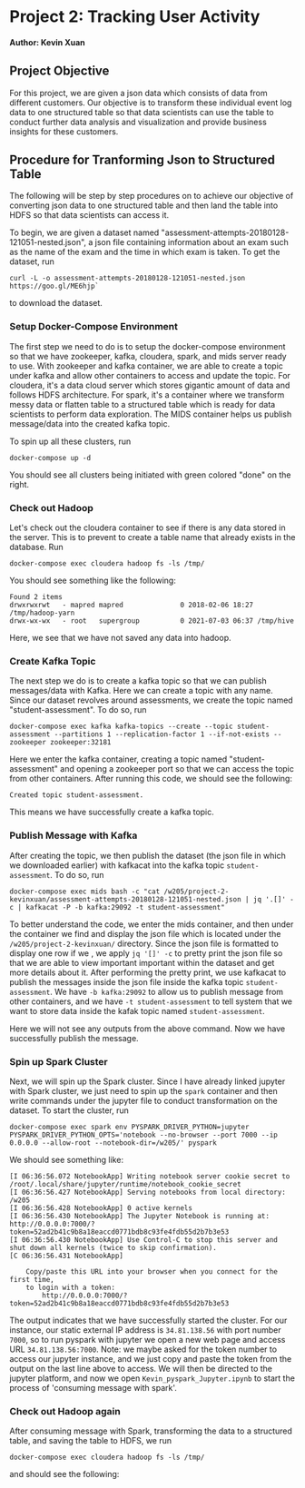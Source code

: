 # Project 2: Tracking User Activity
#### Author: Kevin Xuan

## Project Objective
For this project, we are given a json data which consists of data from different customers. Our objective is to transform these individual event log data to one structured table so that data scientists can use the table to conduct further data analysis and visualization and provide business insights for these customers. 


## Procedure for Tranforming Json to Structured Table
The following will be step by step procedures on to achieve our objective of converting json data to one structured table and then land the table into HDFS so that data scientists can access it. 

To begin, we are given a dataset named "assessment-attempts-20180128-121051-nested.json", a json file containing information about an exam such as the name of the exam and the time in which exam is taken. To get the dataset, run
```
curl -L -o assessment-attempts-20180128-121051-nested.json https://goo.gl/ME6hjp`
```
to download the dataset.

### Setup Docker-Compose Environment
The first step we need to do is to setup the docker-compose environment so that we have zookeeper, kafka, cloudera, spark, and mids server ready to use. With zookeeper and kafka container, we are able to create a topic under kafka and allow other containers to access and update the topic. For cloudera, it's a data cloud server which stores gigantic amount of data and follows HDFS architecture. For spark, it's a container where we transform messy data or flatten table to a structured table which is ready for data scientists to perform data exploration. The MIDS container helps us publish message/data into the created kafka topic. 

To spin up all these clusters, run
```
docker-compose up -d
```
You should see all clusters being initiated with green colored "done" on the right.


### Check out Hadoop
Let's check out the cloudera container to see if there is any data stored in the server. This is to prevent to create a table name that already exists in the database. Run
```
docker-compose exec cloudera hadoop fs -ls /tmp/
```
You should see something like the following:
```
Found 2 items
drwxrwxrwt   - mapred mapred              0 2018-02-06 18:27 /tmp/hadoop-yarn
drwx-wx-wx   - root   supergroup          0 2021-07-03 06:37 /tmp/hive
```
Here, we see that we have not saved any data into hadoop. 

### Create Kafka Topic
The next step we do is to create a kafka topic so that we can publish messages/data with Kafka. Here we can create a topic with any name. Since our dataset revolves around assessments, we create the topic named "student-assessment". To do so, run 
```
docker-compose exec kafka kafka-topics --create --topic student-assessment --partitions 1 --replication-factor 1 --if-not-exists --zookeeper zookeeper:32181
```
Here we enter the kafka container, creating a topic named "student-assessment" and opening a zookeeper port so that we can access the topic from other containers. After running this code, we should see the following:
```
Created topic student-assessment.
```
This means we have successfully create a kafka topic.

### Publish Message with Kafka
After creating the topic, we then publish the dataset (the json file in which we downloaded earlier) with kafkacat into the kafka topic `student-assessment`. To do so, run
```
docker-compose exec mids bash -c "cat /w205/project-2-kevinxuan/assessment-attempts-20180128-121051-nested.json | jq '.[]' -c | kafkacat -P -b kafka:29092 -t student-assessment"
```
To better understand the code, we enter the mids container, and then under the container we find and display the json file which is located under the `/w205/project-2-kevinxuan/` directory. Since the json file is formatted to display one row if we , we apply `jq '[]' -c` to pretty print the json file so that we are able to view important important within the dataset and get more details about it. After performing the pretty print, we use kafkacat to publish the messages inside the json file inside the kafka topic `student-assessment`. We have `-b kafka:29092` to allow us to publish message from other containers, and we have `-t student-assessment` to tell system that we want to store data inside the kafak topic named `student-assessment`.

Here we will not see any outputs from the above command. Now we have successfully publish the message.

### Spin up Spark Cluster
Next, we will spin up the Spark cluster. Since I have already linked jupyter with Spark cluster, we just need to spin up the `spark` container and then write commands under the jupyter file to conduct transformation on the dataset. To start the cluster, run
```
docker-compose exec spark env PYSPARK_DRIVER_PYTHON=jupyter PYSPARK_DRIVER_PYTHON_OPTS='notebook --no-browser --port 7000 --ip 0.0.0.0 --allow-root --notebook-dir=/w205/' pyspark
```
We should see something like:
```
[I 06:36:56.072 NotebookApp] Writing notebook server cookie secret to /root/.local/share/jupyter/runtime/notebook_cookie_secret
[I 06:36:56.427 NotebookApp] Serving notebooks from local directory: /w205
[I 06:36:56.428 NotebookApp] 0 active kernels 
[I 06:36:56.430 NotebookApp] The Jupyter Notebook is running at: http://0.0.0.0:7000/?token=52ad2b41c9b8a18eaccd0771bdb8c93fe4fdb55d2b7b3e53
[I 06:36:56.430 NotebookApp] Use Control-C to stop this server and shut down all kernels (twice to skip confirmation).
[C 06:36:56.431 NotebookApp] 
    
    Copy/paste this URL into your browser when you connect for the first time,
    to login with a token:
        http://0.0.0.0:7000/?token=52ad2b41c9b8a18eaccd0771bdb8c93fe4fdb55d2b7b3e53
```
The output indicates that we have successfully started the cluster. For our instance, our static external IP address is `34.81.138.56` with port number `7000`, so to run pyspark with jupyter we open a new web page and access URL `34.81.138.56:7000`. 
Note: we maybe asked for the token number to access our jupyter instance, and we just copy and paste the token from the output on the last line above to access. We will then be directed to the jupyter platform, and now we open `Kevin_pyspark_Jupyter.ipynb` to start the process of 'consuming message with spark'.

### Check out Hadoop again
After consuming message with Spark, transforming the data to a structured table, and saving the table to HDFS, we run
```
docker-compose exec cloudera hadoop fs -ls /tmp/
```
and should see the following:
